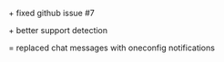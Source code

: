 \+ fixed github issue #7

\+ better support detection

\= replaced chat messages with oneconfig notifications